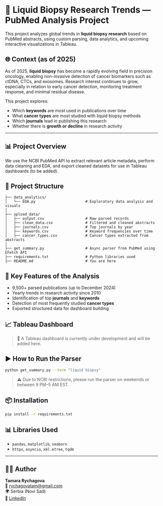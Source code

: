 # 🧬 Liquid Biopsy Research Trends — PubMed Analysis Project

This project analyzes global trends in **liquid biopsy research** based on PubMed abstracts, using custom parsing, data analytics, and upcoming interactive visualizations in Tableau.

## 🌐 Context (as of 2025)

As of 2025, **liquid biopsy** has become a rapidly evolving field in precision oncology, enabling non-invasive detection of cancer biomarkers such as ctDNA, CTCs, and exosomes. Research interest continues to grow, especially in relation to early cancer detection, monitoring treatment response, and minimal residual disease.

This project explores:
- Which **keywords** are most used in publications over time
- What **cancer types** are most studied with liquid biopsy methods
- Which **journals** lead in publishing this research
- Whether there is **growth or decline** in research activity

---

## 📊 Project Overview

We use the NCBI PubMed API to extract relevant article metadata, perform data cleaning and EDA, and export cleaned datasets for use in Tableau dashboards (to be added).

## 📁 Project Structure

```
├── data_analytics/
│   └── EDA.py                       # Exploratory data analysis and visuals
│
├── upload_data/
│   ├── output.csv                   # Raw parsed records
│   ├── clean_data.csv               # Filtered and cleaned abstracts
│   ├── journals.csv                 # Top journals by year
│   ├── keywords.csv                 # Keyword frequencies over time
│   ├── cancer_types.csv             # Cancer types extracted from abstracts
│
├── get_summary.py                   # Async parser from PubMed using EFetch API
├── requirements.txt                 # Python libraries used
├── README.md                        # You are here
```

## 🧪 Key Features of the Analysis

- 9,500+ parsed publications (up to December 2024)
- Yearly trends in research activity since 2010
- Identification of top **journals** and **keywords**
- Detection of most frequently studied **cancer types**
- Exported structured data for dashboard building

## 📈 Tableau Dashboard

> 🧩 A Tableau dashboard is currently under development and will be added here.

## ▶️ How to Run the Parser

```bash
python get_summary.py --term "liquid biopsy"
```

> ⚠️ Due to NCBI restrictions, please run the parser on weekends or between 9 PM–5 AM EST.

## 📦 Installation

```bash
pip install -r requirements.txt
```

## 📊 Libraries Used

- `pandas`, `matplotlib`, `seaborn`
- `httpx`, `asyncio`, `xml.etree`, `tqdm`

---

## 👩‍🔬 Author

**Tamara Rychagova**  
📧 rychagovatam@gmail.com  
🌍 Serbia (Novi Sad)  
🔗 [LinkedIn](https://www.linkedin.com/in/tamara-rychagova-51524893)
